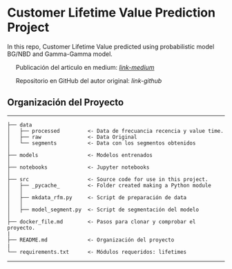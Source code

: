 # Customer Lifetime Value Prediction Project

In this repo, Customer Lifetime Value predicted using probabilistic model BG/NBD and Gamma-Gamma model.

<p style="margin-left: 20px;">Publicación del articulo en medium: 
<a href="https://medium.com/@ugursavci/customer-lifetime-value-prediction-in-python-89e4a50df12e"><i>link-medium</i></a></p>

<p style="margin-left: 20px;">Repositorio en GitHub del autor original:
<a ref="https://github.com/ugursavci/Customer_Lifetime_Value_Prediction"><i>link-github</i></a></p>


## Organización del Proyecto

------------

    ├── data
    │   ├── processed         <- Data de frecuancia recencia y value time.
    │   ├── raw               <- Data Original
    │   └── segments          <- Data con los segmentos obtenidos
    │
    ├── models                <- Modelos entrenados
    │
    ├── notebooks             <- Jupyter notebooks
    │
    ├── src                   <- Source code for use in this project.
    │   ├── _pycache_         <- Folder created making a Python module
    │   │
    │   ├── mkdata_rfm.py     <- Script de preparación de data
    │   │
    │   ├── model_segment.py  <- Script de segmentación del modelo
    │
    ├── docker_file.md        <- Pasos para clonar y comprobar el proyecto.
    |
    ├── README.md             <- Organización del proyecto
    |
    └── requirements.txt      <- Módulos requeridos: lifetimes

--------